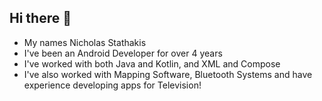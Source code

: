 ## Hi there 👋

* My names Nicholas Stathakis
* I've been an Android Developer for over 4 years
* I've worked with both Java and Kotlin, and XML and Compose
* I've also worked with Mapping Software, Bluetooth Systems and have experience developing apps for Television!
